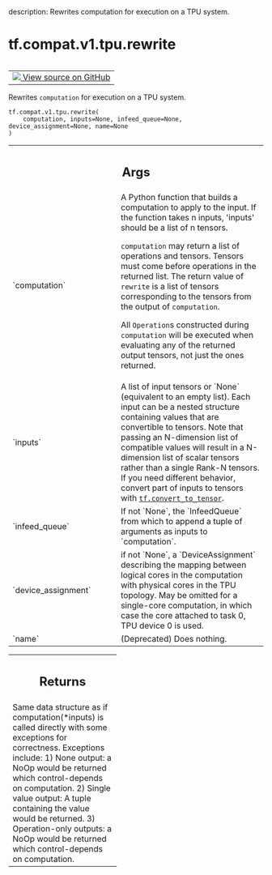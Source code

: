 description: Rewrites computation for execution on a TPU system.

<div itemscope itemtype="http://developers.google.com/ReferenceObject">
<meta itemprop="name" content="tf.compat.v1.tpu.rewrite" />
<meta itemprop="path" content="Stable" />
</div>

# tf.compat.v1.tpu.rewrite

<!-- Insert buttons and diff -->

<table class="tfo-notebook-buttons tfo-api nocontent" align="left">
<td>
  <a target="_blank" href="https://github.com/tensorflow/tensorflow/blob/r2.2/tensorflow/python/tpu/tpu.py#L1752-L1802">
    <img src="https://www.tensorflow.org/images/GitHub-Mark-32px.png" />
    View source on GitHub
  </a>
</td>
</table>



Rewrites `computation` for execution on a TPU system.

<pre class="devsite-click-to-copy prettyprint lang-py tfo-signature-link">
<code>tf.compat.v1.tpu.rewrite(
    computation, inputs=None, infeed_queue=None, device_assignment=None, name=None
)
</code></pre>



<!-- Placeholder for "Used in" -->


<!-- Tabular view -->
 <table class="responsive fixed orange">
<colgroup><col width="214px"><col></colgroup>
<tr><th colspan="2"><h2 class="add-link">Args</h2></th></tr>

<tr>
<td>
`computation`
</td>
<td>
A Python function that builds a computation to apply to the
input. If the function takes n inputs, 'inputs' should be a list of n
tensors.

`computation` may return a list of operations and tensors. Tensors must
come before operations in the returned list.  The return value of
`rewrite` is a list of tensors corresponding to the tensors from the
output of `computation`.

All `Operation`s constructed during `computation` will be executed when
evaluating any of the returned output tensors, not just the ones returned.
</td>
</tr><tr>
<td>
`inputs`
</td>
<td>
A list of input tensors or `None` (equivalent to an empty list).
Each input can be a nested structure containing values that are
convertible to tensors. Note that passing an N-dimension list of
compatible values will result in a N-dimension list of scalar tensors
rather than a single Rank-N tensors. If you need different behavior,
convert part of inputs to tensors with <a href="../../../../tf/convert_to_tensor.md"><code>tf.convert_to_tensor</code></a>.
</td>
</tr><tr>
<td>
`infeed_queue`
</td>
<td>
If not `None`, the `InfeedQueue` from which to append a tuple
of arguments as inputs to `computation`.
</td>
</tr><tr>
<td>
`device_assignment`
</td>
<td>
if not `None`, a `DeviceAssignment` describing the
mapping between logical cores in the computation with physical cores in
the TPU topology. May be omitted for a single-core computation, in which
case the core attached to task 0, TPU device 0 is used.
</td>
</tr><tr>
<td>
`name`
</td>
<td>
(Deprecated) Does nothing.
</td>
</tr>
</table>



<!-- Tabular view -->
 <table class="responsive fixed orange">
<colgroup><col width="214px"><col></colgroup>
<tr><th colspan="2"><h2 class="add-link">Returns</h2></th></tr>
<tr class="alt">
<td colspan="2">
Same data structure as if computation(*inputs) is called directly with some
exceptions for correctness. Exceptions include:
1) None output: a NoOp would be returned which control-depends on
computation.
2) Single value output: A tuple containing the value would be returned.
3) Operation-only outputs: a NoOp would be returned which
control-depends on computation.
</td>
</tr>

</table>


